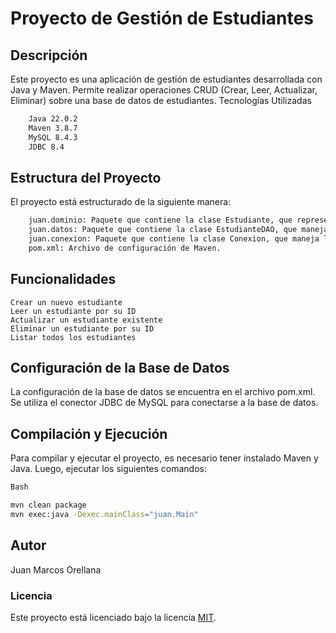 # Proyecto de Gestión de Estudiantes

## Descripción

Este proyecto es una aplicación de gestión de estudiantes desarrollada con Java y Maven. Permite realizar operaciones CRUD (Crear, Leer, Actualizar, Eliminar) sobre una base de datos de estudiantes.
Tecnologías Utilizadas

```sh
    Java 22.0.2
    Maven 3.8.7
    MySQL 8.4.3
    JDBC 8.4
```

## Estructura del Proyecto

El proyecto está estructurado de la siguiente manera:

```sh
    juan.dominio: Paquete que contiene la clase Estudiante, que representa un estudiante con sus atributos.
    juan.datos: Paquete que contiene la clase EstudianteDAO, que maneja el acceso a datos de la base de datos.
    juan.conexion: Paquete que contiene la clase Conexion, que maneja la conexión a la base de datos.
    pom.xml: Archivo de configuración de Maven.
```

## Funcionalidades

    Crear un nuevo estudiante
    Leer un estudiante por su ID
    Actualizar un estudiante existente
    Eliminar un estudiante por su ID
    Listar todos los estudiantes

## Configuración de la Base de Datos

La configuración de la base de datos se encuentra en el archivo pom.xml. Se utiliza el conector JDBC de MySQL para conectarse a la base de datos.

## Compilación y Ejecución

Para compilar y ejecutar el proyecto, es necesario tener instalado Maven y Java. Luego, ejecutar los siguientes comandos:

```sh
Bash

mvn clean package
mvn exec:java -Dexec.mainClass="juan.Main"
```

## Autor

   Juan Marcos Orellana

### Licencia

Este proyecto está licenciado bajo la licencia [MIT](https://es.wikipedia.org/wiki/Licencia_MIT).
